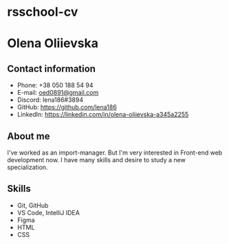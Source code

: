 # rsschool-cv
# **Olena Oliievska**

## Contact information

* Phone: +38 050 188 54 94 
* E-mail: oed0891@gmail.com
* Discord: lena186#3894
* GitHub: https://github.com/lena186
* LinkedIn: https://linkedin.com/in/olena-oliievska-a345a2255

## About me

I've worked as an import-manager. But I'm very interested in Front-end web development now.  I have many skills and desire to study a new specialization. 

## Skills

* Git, GitHub
* VS Code, IntelliJ IDEA
* Figma
* HTML
* CSS